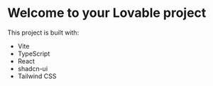 # Welcome to your Lovable project



This project is built with:

- Vite
- TypeScript
- React
- shadcn-ui
- Tailwind CSS
